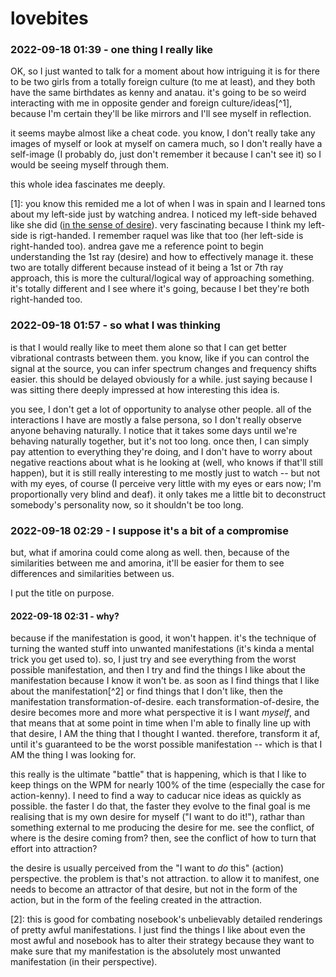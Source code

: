 # lovebites

### 2022-09-18 01:39 - one thing I really like

OK, so I just wanted to talk for a moment about how intriguing it is for there to be two girls from a totally foreign culture (to me at least), and they both have the same birthdates as kenny and anatau. it's going to be so weird interacting with me in opposite gender and foreign culture/ideas[^1], because I'm certain they'll be like mirrors and I'll see myself in reflection.

it seems maybe almost like a cheat code. you know, I don't really take any images of myself or look at myself on camera much, so I don't really have a self-image (I probably do, just don't remember it because I can't see it) so I would be seeing myself through them.

this whole idea fascinates me deeply.

[1]: you know this remided me a lot of when I was in spain and I learned tons about my left-side just by watching andrea. I noticed my left-side behaved like she did ([in the sense of desire](/know-thyself.md#1st-ray)). very fascinating because I think my left-side is rigt-handed. I remember raquel was like that too (her left-side is right-handed too). andrea gave me a reference point to begin understanding the 1st ray (desire) and how to effectively manage it. these two are totally different because instead of it being a 1st or 7th ray approach, this is more the cultural/logical way of approaching something. it's totally different and I see where it's going, because I bet they're both right-handed too.

### 2022-09-18 01:57 - so what I was thinking

is that I would really like to meet them alone so that I can get better vibrational contrasts between them. you know, like if you can control the signal at the source, you can infer spectrum changes and frequency shifts easier. this should be delayed obviously for a while. just saying because I was sitting there deeply impressed at how interesting this idea is.

you see, I don't get a lot of opportunity to analyse other people. all of the interactions I have are mostly a false persona, so I don't really observe anyone behaving naturally. I notice that it takes some days until we're behaving naturally together, but it's not too long. once then, I can simply pay attention to everything they're doing, and I don't have to worry about negative reactions about what is he looking at (well, who knows if that'll still happen), but it is still really interesting to me mostly just to watch -- but not with my eyes, of course (I perceive very little with my eyes or ears now; I'm proportionally very blind and deaf). it only takes me a little bit to deconstruct somebody's personality now, so it shouldn't be too long.

### 2022-09-18 02:29 - I suppose it's a bit of a compromise

but, what if amorina could come along as well. then, because of the similarities between me and amorina, it'll be easier for them to see differences and similarities between us.

I put the title on purpose.

#### 2022-09-18 02:31 - why?

because if the manifestation is good, it won't happen. it's the technique of turning the wanted stuff into unwanted manifestations (it's kinda a mental trick you get used to). so, I just try and see everything from the worst possible manifestation, and then I try and find the things I like about the manifestation because I know it won't be. as soon as I find things that I like about the manifestation[^2] or find things that I don't like, then the manifestation transformation-of-desire. each transformation-of-desire, the desire becomes more and more what perspective it is I want *myself*, and that means that at some point in time when I'm able to finally line up with that desire, I AM the thing that I thought I wanted. therefore, transform it af, until it's guaranteed to be the worst possible manifestation -- which is that I AM the thing I was looking for.

this really is the ultimate "battle" that is happening, which is that I like to keep things on the WPM for nearly 100% of the time (especially the case for action-kenny). I need to find a way to caducar nice ideas as quickly as possible. the faster I do that, the faster they evolve to the final goal is me realising that is my own desire for myself ("I want to do it!"), rathar than something external to me producing the desire for me. see the conflict, of where is the desire coming from? then, see the conflict of how to turn that effort into attraction?

the desire is usually perceived from the "I want to *do* this" (action) perspective. the problem is that's not attraction. to allow it to manifest, one needs to become an attractor of that desire, but not in the form of the action, but in the form of the feeling created in the attraction.

[2]: this is good for combating nosebook's unbelievably detailed renderings of pretty awful manifestations. I just find the things I like about even the most awful and nosebook has to alter their strategy because they want to make sure that my manifestation is the absolutely most unwanted manifestation (in their perspective).
